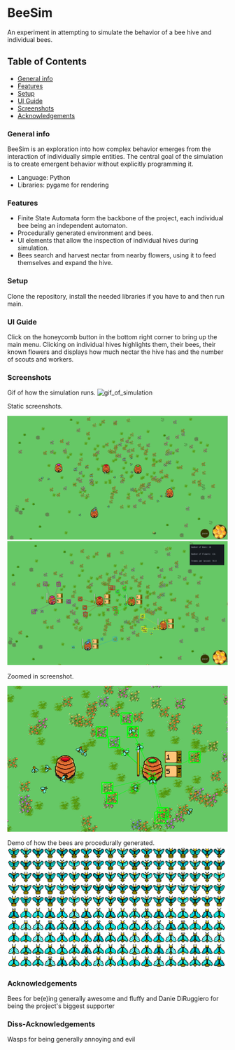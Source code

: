 # BeeSim
An experiment in attempting to simulate the behavior of a bee hive and individual bees.
## Table of Contents
* [General info](#general-info)
* [Features](#features)
* [Setup](#setup)
* [UI Guide](#ui-guide)
* [Screenshots](#screenshots)
* [Acknowledgements](#acknowledgements)
### General info
BeeSim is an exploration into how complex behavior emerges from the interaction of individually simple entities. The central goal of the
simulation is to create emergent behavior without explicitly programming it.
- Language: Python
- Libraries: pygame for rendering
### Features
- Finite State Automata form the backbone of the project, each individual bee being an independent automaton.
- Procedurally generated environment and bees.
- UI elements that allow the inspection of individual hives during simulation.
- Bees search and harvest nectar from nearby flowers, using it to feed themselves and expand the hive.
### Setup
Clone the repository, install the needed libraries if you have to and then run main.
### UI Guide
Click on the honeycomb button in the bottom right corner to bring up the main menu. Clicking on individual hives highlights them, their bees, their known flowers and displays how much nectar the hive has and the number of scouts and workers.
### Screenshots
Gif of how the simulation runs.
![gif_of_simulation](./screenshots/beesim.gif)

Static screenshots.

![Screenshot 1](./screenshots/screenshot1.png)
![Screenshot 2](./screenshots/screenshot2.png)

Zoomed in screenshot.

![Screenshot 3](./screenshots/screenshot3.png)

Demo of how the bees are procedurally generated.
![Screenshot 4](./screenshots/procedural_gen_screenshot.png)
### Acknowledgements
Bees for be(e)ing generally awesome and fluffy and Danie DiRuggiero for being the project's biggest supporter
### Diss-Acknowledgements
Wasps for being generally annoying and evil
